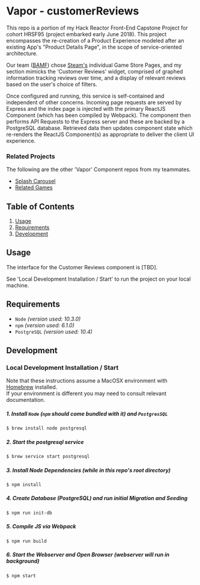 # Vapor - customerReviews

This repo is a portion of my Hack Reactor Front-End Capstone Project for cohort HRSF95 (project embarked early June 2018). This project encompasses the re-creation of a Product Experience modeled after an existing App's "Product Details Page", in the scope of service-oriented architecture.

Our team ([BAMF](https://github.com/hyperdrive-BAMF)) chose [Steam's](https://store.steampowered.com) individual Game Store Pages, and my section mimicks the 'Customer Reviews' widget, comprised of graphed information tracking reviews over time, and a display of relevant reviews based on the user's choice of filters.

Once configured and running, this service is self-contained and independent of other concerns. Incoming page requests are served by Express and the index page is injected with the primary ReactJS Component (which has been compiled by Webpack). The component  then performs API Requests to the Express server and these are backed by a PostgreSQL database. Retrieved data then updates component state which re-renders the ReactJS Component(s) as appropriate to deliver the client UI experience.

### Related Projects

The following are the other 'Vapor' Component repos from my teammates.

  - [Splash Carousel](https://github.com/hyperdrive-BAMF/splash-page-eric)
  - [Related Games](https://github.com/hyperdrive-BAMF/relatedGames)

## Table of Contents

1. [Usage](#Usage)
1. [Requirements](#requirements)
1. [Development](#development)

## Usage

The interface for the Customer Reviews component is [TBD].

See 'Local Development Installation / Start' to run the project on your local machine.

## Requirements

- `Node` _(version used: 10.3.0)_
- `npm` _(version used: 6.1.0)_
- `PostgreSQL` _(version used: 10.4)_

## Development

### Local Development Installation / Start

Note that these instructions assume a MacOSX environment with [Homebrew](https://brew.sh/) installed.  
If your environment is different you may need to consult relevant documentation.

##### 1. Install `Node` (`npm` should come bundled with it) and `PostgresSQL`  

   ```sh
   $ brew install node postgresql
   ```

##### 2. Start the postgresql service

  ```sh
  $ brew service start postgresql
  ``` 

##### 3. Install Node Dependencies (while in this repo's root directory)  

  ```sh
  $ npm install
  ```

##### 4. Create Database (PostgreSQL) and run initial Migration and Seeding

  ```sh 
  $ npm run init-db
  ```

##### 5. Compile JS via Webpack

  ```sh 
  $ npm run build
  ```

##### 6. Start the Webserver and Open Browser _(webserver will run in background)_

  ```sh
  $ npm start
  ```
